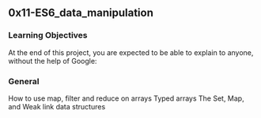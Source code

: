 ## 0x11-ES6_data_manipulation
### Learning Objectives
At the end of this project, you are expected to be able to explain to anyone, without the help of Google:

### General
How to use map, filter and reduce on arrays
Typed arrays
The Set, Map, and Weak link data structures